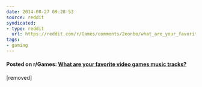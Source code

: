 ```yaml
---
date: 2014-08-27 09:28:53
source: reddit
syndicated:
- type: reddit
  url: https://reddit.com/r/Games/comments/2eonbo/what_are_your_favorite_video_games_music_tracks/
tags:
- gaming
---
```


#### Posted on r/Games: [What are your favorite video games music tracks?](https://reddit.com/r/Games/comments/2eonbo/what_are_your_favorite_video_games_music_tracks/)

[removed]